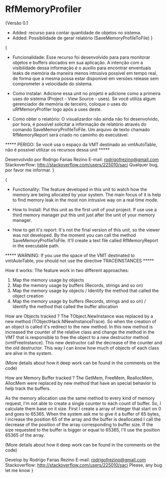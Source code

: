 RfMemoryProfiler
================
{Versão 0.1
  - Added: recurso para contar quantidade de objetos no sistema.
  - Added: Possibilidade de gerar relatório (SaveMemoryProfileToFile)
}

{
- Funcionalidade: Esse recurso foi desenvolvido para para monitorar objetos e buffers alocados em sua aplicação. A intenção com
  a visibilidade dessa informação é o auxilio para encontrar enventuais leaks de memória da maneira menos intrusiva possível em
  tempo real, de forma que a mesma possa estar disponível em versões release sem comprometer a velocidade do sistema.

- Como instalar: Adicione essa unit no projeto e adicione como a primeira uses do sistema (Project - View Source - uses). Se você
 utiliza algum gerenciador de memória de terceiro, coloque o uses do uRfMemoryProfiler logo após a uses deste.

- Como obter o relatório: O visualizardor não ainda não foi desenvolvido, por hora, é possível solicitar a informação de relatório
 através do comando SaveMemoryProfileToFile. Um arquivo de texto chamado RfMemoryReport será criado no caminho do executável.

 ***** PERIGO: Se você usa o espaço da VMT destinado ao vmtAutoTable, não é possível utilizar os recursos dessa unit *****

 Desenvolvido por Rodrigo Farias Rezino
 E-mail: rodrigofrezino@gmail.com
 Stackoverflow: http://stackoverflow.com/users/225010/saci
 Qualquer bug, por favor me informar.
}

{
- Functionality: The feature developed in this unit to watch how the memory are being allocated by your system. The main
    focus of it is help to find memory leak in the most non intrusive way on a real time mode.

- How to Install: Put this unit as the first unit of yout project. If use use a third memory manager put this unit just after the
    unit of your memory manager.

- How to get it's report: It's not the final version of this unit, so the viewer was not developed. By the moment you can call
  the method SaveMemoryProfileToFile. It'll create a text file called RfMemoryReport in the executable path.

 ***** WARNING: If you use the space of the VMT destinated to vmtAutoTable, you should not use the directive TRACEINSTANCES *****

How it works:
The feature work in two different approaches:
1) Map the memory usage by objects
2) Map the memory usage by buffers (Records, strings and so on)
3) Map the memory usage by objects / Identify the method that called the object creation
4) Map the memory usage by buffers (Records, strings and so on) / Identify the method that called the buffer allocation

How are Objects tracked ?
  The TObject.NewInstance was replaced by a new method (TObjectHack.NNewInstanceTrace).
  So when the creation of an object is called it's redirect to the new method. In this new method is increased the counter of the relative class and change the method in the VMT that is responsible to free the object to a new destructor method (vmtFreeInstance). This new destructor call the decrease of the counter and the old destructor.
  This way I can know how much of objects of each class are alive in the system.

  (More details about how it deep work can be found in the comments on the code)

How are Memory Buffer tracked ?
  The GetMem, FreeMem, ReallocMem, AllocMem were replaced by new method that have an special behavior to help track the buffers.

   As the memory allocation use the same method to every kind of memory request, I'm not able to create a single counter to each count of buffer. So, I calculate them base on it size. First I create a array of integer that start on 0 and goes to 65365.
  When the system ask me to give it a buffer of 65 bytes, I increase the position 65 of the array and the buffer is deallocated I call the decrease of the position of the array corresponding to buffer size. If the size requested to the buffer is bigger or equal to 65365, I'll use the position 65365 of the array.

  (More details about how it deep work can be found in the comments on the code)

Develop by  Rodrigo Farias Rezino
    E-mail: rodrigofrezino@gmail.com
    Stackoverflow: http://stackoverflow.com/users/225010/saci
     Please, any bug let me know
}
